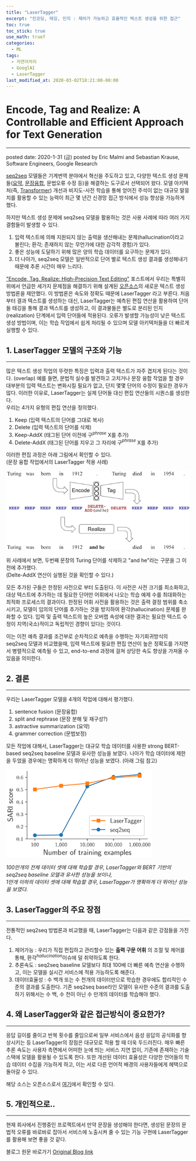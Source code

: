 ```yaml
---
title: "LaserTagger"
excerpt: "인코딩, 태깅, 인지 : 제어가 가능하고 효율적인 텍스트 생성을 위한 접근"
toc: true
toc_stick: true
use_math: truef
categories:
  - ML
tags:
  - 자연어처리
  - GooglAI
  - LaserTagger
last_modified_at: 2020-03-02T18:21:00-00:00
---
```


# Encode, Tag and Realize: A Controllable and Efficient Approach for Text Generation
---
posted date: 2020-1-31 (금)
posted by Eric Malmi and Sebastian Krause, Software Engineers, Google Research

[seq2seq](https://en.wikipedia.org/wiki/Seq2seq) 모델들은 기계번역 분야에서 혁신을 주도하고 있고, 다양한 텍스트 생성 문제들([요약](https://www.microsoft.com/en-us/research/publication/dataset-evaluation-metrics-abstractive-sentence-paragraph-compression/), [문장융합](https://ai.google/tools/datasets/discofuse/), 문법오류 수정 등)을 해결하는 도구로서 선택되어 왔다. 모델 아키텍처(즉, [Transformer](https://ai.googleblog.com/2017/08/transformer-novel-neural-network.html)) 개선과 비지도-사전 학습을 통해 얻어진 주석이 없는 대규모 말뭉치를 활용할 수 있는 능력이 최근 몇 년간 신경망 접근 방식에서 성능 향상을 가능하게 했다.  

하지만 텍스트 생성 문제에 seq2seq 모델을 활용하는 것은 사용 사례에 따라 여러 가지 결함들이 발생할 수 있다.
1. 입력 텍스트에 의해 지원되지 않는 출력을 생산해내는 문제(hallucination이라고 불린다; 환각; 존재하지 않는 무언가에 대한 감각적 경험)가 있다.
2. 좋은 성능에 도달하기 위해 많은 양의 학습 데이터를 요구하는 문제가 있다.
3. 더 나아가, seq2seq 모델은 일반적으로 단어 별로 텍스트 생성 결과를 생성해내기 때문에 추론 시간이 매우 느리다.

["Encode, Tag, Realize: High-Precision Text Editing"](https://ai.google/research/pubs/pub48542/) 포스트에서 우리는 특별히 위에서 언급한 세가지 문제점을 해결하기 위해 설계된 [오픈소스](http://lasertagger.page.link/code)의 새로운 텍스트 생성 방법론을 제안했다. 이 방법론은 속도와 정확도 때문에 LaserTagger 라고 부른다. 처음부터 결과 텍스트를 생성하는 대신, LaserTagger는 예측된 편집 연산을 활용하여 단어들 태깅을 통해 결과 텍스트를 생성하고, 이 결과물들은 별도로 분리된 인지(realization) 단계에서 입력 단어들에 적용된다. 오류가 발생할 가능성이 낮은 텍스트 생성 방법이며, 이는 학습 작업에서 쉽게 처리될 수 있으며 모델 아키텍처들을 더 빠르게 실행할 수 있다.  

## 1. LaserTagger 모델의 구조와 기능  
---
많은 텍스트 생성 작업의 뚜렷한 특징은 입력과 출력 텍스트가 자주 겹치게 된다는 것이다. (overlap) 예를 들면, 문법적 실수를 발견하고 고치거나 문장 융합 작업을 할 경우 대부분의 입력 텍스트는 변화시킬 필요가 없고, 단지 몇몇 단어의 수정이 필요한 경우가 많다. 이러한 이유로, LaserTagger는 실제 단어들 대신 편집 연산들의 시퀀스를 생성한다.  
우리는 4가지 유형의 편집 연산을 정의했다.  

1. Keep (입력 텍스트의 단어를 그대로 복사)  
2. Delete (입력 텍스트의 단어를 삭제)  
3. Keep-AddX (태그된 단어 이전에 구$^{phrase}$ X를 추가)  
4. Delete-AddX (태그된 단어를 지우고 그 자리에 구$^{phrase}$ X를 추가)  

이러한 편집 과정은 아래 그림에서 확인할 수 있다.  
(문장 융합 작업에서의 LaserTagger 적용 사례)  


![LaserTagger_to_sentence_fusion](https://github.com/koreain/koreain.github.io/blob/master/assets/images/Laser_Tagger_Sentence_Fusion.png?raw=true "LaserTagger to sentence fusion")  


위 사레에서 보면, 두번째 문장의 Turing 단어를 삭제하고 "and he"라는 구문을 그 이전에 추가했다.  
(Delte-AddX 연산이 실행된 것을 확인할 수 있다.)  

모든 추가된 구들은 한정된 사전으로 부터 도출된다. 이 사전은 사전 크기를 최소화하고, 대상 텍스트에 추가하는 데 필요한 단어만 어휘에서 나오는 학습 예제 수를 최대화하는 최적화 프로세스의 결과이다. 한정된 어휘 사전을 활용하는 것은 출력 결정 범위를 축소시키고, 모델이 임의의 단어를 추가하는 것을 방지하여 환각(hallucination) 문제를 완화할 수 있다. 입력 및 출력 텍스트의 높은 오버랩 속성에 대한 결과는 필요한 텍스트 수정이 지역(국소)적이고 독립적인 경향이 있다는 것이다.  

이는 이전 예측 결과를 조건부로 순차적으로 예측을 수행하는 자기회귀방식의 seq2seq 모델과 비교했을때, 입력 텍스트에 필요한 편집 연산이 높은 정확도를 가지면서 병렬적으로 예측될 수 있고, end-to-end 과정에 걸쳐 상당한 속도 향상을 가져올 수 있음을 의미한다.  

## 2. 결론
---
우리는 LaserTagger 모델을 4개의 작업에 대해서 평가했다.  
1. sentence fusion (문장융합)
2. split and rephrase (문장 분해 및 재구성?)
3. astractive summarization (요약)
4. grammer correction (문법보정)

모든 작업에 대해서,  LaserTagger는 대규모 학습 데이터를 사용한 strong BERT-based seq2seq baseline 모델과 유사한 성능을 보였다. 나아가 학습 데이터에 제한을 두었을 경우에는 명확하게 더 뛰어난 성능을 보였다. (아래 그림 참고)

![LaserTagger Performance](https://github.com/koreain/koreain.github.io/blob/master/assets/images/Laser_Tagger_Performance.png?raw=true "LaserTagger Performance")

*100만개의 전체 데이터 셋에 대해 학습할 경우, LaserTagger와 BERT 기반의 seq2seq baseline 모델과 유사한 성능을 보이나,*  
*1만개 이하의 데이터 셋에 대해 학습할 경우, LaserTagger가 명확하게 더 뛰어난 성능을 보였다.*


## 3. LaserTagger의 주요 장점
---

전통적인 seq2seq 방법론과 비교했을 때, LaserTagger는 다음과 같은 강점들을 가진다.  

1. 제어가능 : 우리가 직접 편집하고 관리할수 있는 **출력 구문 어휘** 의 조절 및 제어를 통해, 환각$^{hallucination}$이슈에 덜 취약하도록 한다.  
2. 추론속도 : seq2seq baseline 모델보다 최대 100배 더 빠른 예측 연산을 수행하고, 이는 모델을 실시간 서비스에 적용 가능하도록 해준다.  
3. 데이터효율성 : 수 백개 또는 수 천개의 데이터만으로 학습한 경우에도 합리적인 수준의 결과를 도출한다. 기존 seq2seq base라인 모델이 유사한 수준의 결과를 도출하기 위해서는 수 백, 수 천이 아닌 수 만개의 데이터를 학습해야 했다.  

## 4. 왜 LaserTagger와 같은 접근방식이 중요한가?
---

응답 길이를 줄이고 반복 횟수를 줄임으로써 일부 서비스에서 음성 응답의 공식화를 향상시키는 등 LaserTagger의 장점은 대규모로 적용 할 때 더욱 두드러진다. 매우 빠른 추론 속도는 사용자 측면에서 어떠한 눈에 띄는 서비스 지연 없이, 기존에 존재하는 기술 스택에 모델을 활용될 수 있도록 한다. 또한 개선된 데이터 효율성은 다양한 언어들의 학습 데이터 수집을 가능하게 하고, 이는 서로 다른 언어적 배경의 사용자들에게 헤택으로 돌아갈 수 있다.  


해당 소스는 오픈소스로서 [여기](https://github.com/google-research/lasertagger)에서 확인할 수 있다.  


## 5. 개인적으로.. 
---
현재 회사에서 진행중인 프로젝트에서 만약 문장을 생성해야 한다면, 생성된 문장의 문법적 오류를 바로바로 잡아서 서비스에 노출시켜 줄 수 있는 기능 구현에 LaserTagger를 활용해 보면 좋을 것 같다.  

블로그 원문 바로가기 [Original Blog link](https://ai.googleblog.com/2020/01/encode-tag-and-realize-controllable-and.html)